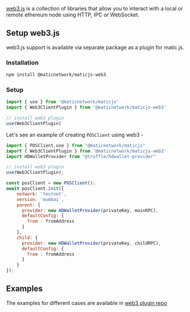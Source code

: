 [web3.js](https://web3js.readthedocs.io/) is a collection of libraries that allow you to interact with a local or remote ethereum node using HTTP, IPC or WebSocket.

## Setup web3.js

web3.js support is available via separate package as a plugin for matic.js.

### Installation

```sh
npm install @maticnetwork/maticjs-web3
```

### Setup

```js
import { use } from '@maticnetwork/maticjs'
import { Web3ClientPlugin } from '@maticnetwork/maticjs-web3'

// install web3 plugin
use(Web3ClientPlugin)
```

Let's see an example of creating `POSClient` using web3 -

```js
import { POSClient,use } from "@maticnetwork/maticjs"
import { Web3ClientPlugin } from '@maticnetwork/maticjs-web3'
import HDWalletProvider from "@truffle/hdwallet-provider"

// install web3 plugin
use(Web3ClientPlugin);

const posClient = new POSClient();
await posClient.init({
    network: 'testnet',
    version: 'mumbai',
    parent: {
      provider: new HDWalletProvider(privateKey, mainRPC),
      defaultConfig: {
        from : fromAddress
      }
    },
    child: {
      provider: new HDWalletProvider(privateKey, childRPC),
      defaultConfig: {
        from : fromAddress
      }
    }
});

```

## Examples

The examples for different cases are available in [web3 plugin repo](https://github.com/maticnetwork/maticjs-web3)
